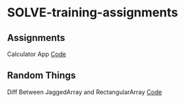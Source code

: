 # SOLVE-training-assignments

## Assignments 
  Calculator App [Code](https://github.com/InspiredEnigma12477/Solve-training-assignments/blob/master/FirstConsoleApp/FirstConsoleApp/Program.cs)


## Random Things
  Diff Between JaggedArray and RectangularArray [Code](https://github.com/InspiredEnigma12477/Solve-training-assignments/blob/master/Random-trials/Random-trials/Program.cs)
  
